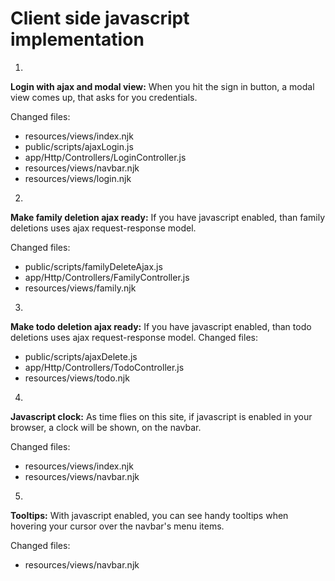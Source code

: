 # Client side javascript implementation

1.
 **Login with ajax and modal view:** When you hit the sign in button, a modal view
 comes up, that asks for you credentials.

 Changed files:
  * resources/views/index.njk
  * public/scripts/ajaxLogin.js
  * app/Http/Controllers/LoginController.js
  * resources/views/navbar.njk
  * resources/views/login.njk

2.
**Make family deletion ajax ready:** If you have javascript enabled, than
family deletions uses ajax request-response model.

Changed files:
  * public/scripts/familyDeleteAjax.js
  * app/Http/Controllers/FamilyController.js
  * resources/views/family.njk

3.
**Make todo deletion ajax ready:** If you have javascript enabled, than
todo deletions uses ajax request-response model.
Changed files:
  * public/scripts/ajaxDelete.js
  * app/Http/Controllers/TodoController.js
  * resources/views/todo.njk

4.
**Javascript clock:** As time flies on this site, if javascript is enabled in your browser, a clock will be shown, on the navbar.

Changed files:
* resources/views/index.njk
* resources/views/navbar.njk

5.
**Tooltips:** With javascript enabled, you can see handy tooltips when hovering your cursor over the navbar's menu items.

Changed files:
* resources/views/navbar.njk
